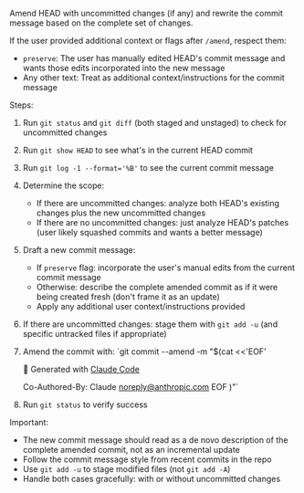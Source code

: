 Amend HEAD with uncommitted changes (if any) and rewrite the commit message based on the complete set of changes.

If the user provided additional context or flags after `/amend`, respect them:
- `preserve`: The user has manually edited HEAD's commit message and wants those edits incorporated into the new message
- Any other text: Treat as additional context/instructions for the commit message

Steps:
1. Run `git status` and `git diff` (both staged and unstaged) to check for uncommitted changes
2. Run `git show HEAD` to see what's in the current HEAD commit
3. Run `git log -1 --format='%B'` to see the current commit message
4. Determine the scope:
   - If there are uncommitted changes: analyze both HEAD's existing changes plus the new uncommitted changes
   - If there are no uncommitted changes: just analyze HEAD's patches (user likely squashed commits and wants a better message)
5. Draft a new commit message:
   - If `preserve` flag: incorporate the user's manual edits from the current commit message
   - Otherwise: describe the complete amended commit as if it were being created fresh (don't frame it as an update)
   - Apply any additional user context/instructions provided
6. If there are uncommitted changes: stage them with `git add -u` (and specific untracked files if appropriate)
7. Amend the commit with: `git commit --amend -m "$(cat <<'EOF'
   <your new commit message>

   🤖 Generated with [Claude Code](https://claude.com/claude-code)

   Co-Authored-By: Claude <noreply@anthropic.com>
   EOF
   )"`
8. Run `git status` to verify success

Important:
- The new commit message should read as a de novo description of the complete amended commit, not as an incremental update
- Follow the commit message style from recent commits in the repo
- Use `git add -u` to stage modified files (not `git add -A`)
- Handle both cases gracefully: with or without uncommitted changes
